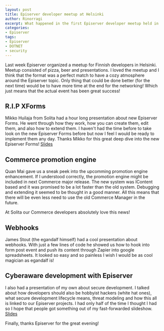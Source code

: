 ```yaml
---
layout: post
title: Episerver developer meetup at Helsinki
author: Rinorragi
excerpt: What happened in the first Episerver developer meetup held in Helsinki
categories: 
- Episerver
tags: 
- Episerver 
- DOTNET 
- security
---
```

Last week Episerver organized a meetup for Finnish developers in Helsinki. Meetup consisted of pizza, beer and presentations. I loved the meetup and I think that the format was a perfect match to have a cozy atmosphere around the Episerver topic. Only thing that could be done better (for the next time) would be to have more time at the end for the networking! Which just means that the actual event has been great success! 

## R.I.P XForms 

Mikko Huilaja from Solita had a hour long presentation about new Episerver Forms. He went through how they work, how you can create them, edit them, and also how to extend them. I haven't had the time before to take look on the new Episerver Forms before but now I feel I would be ready to implement them any day. Thanks Mikko for this great deep dive into the new Episerver Forms!
[Slides](http://www.slideshare.net/huilaaja/Episerver-forms-fi)

## Commerce promotion engine 

Quan Mai gave us a sneak peek into the upcomming promotion engine enhancement. If I understood correctly, the promotion engine might be included in next Commerce major release. The new system was IContent based and it was promised to be a lot faster than the old system. Debugging and extending it seemed to be thought in a good manner. All this means that there will be even less need to use the old Commerce Manager in the future. 

At Solita our Commerce developers absolutely love this news!

## Webhooks

James Stout (the egandalf himself) had a cool presentation about webhooks. With just a few lines of code he showed us how to hook into form post event and push its content through Zapier into google spreadsheets. It looked so easy and so painless I wish I would be as cool magician as egandalf is!

## Cyberaware development with Episerver 

I also had a presentation of my own about secure development. I talked about how developers should also be hobbyist hackers (white hat ones), what secure development lifecycle means, threat modeling and how this all is linked to our Episerver projects. I had only half of the time I thought I had so I hope that people got something out of my fast-forwarded slideshow. 
[Slides](http://www.slideshare.net/JoonaImmonen/secure-development-in-net-with-Episerver-solita)

Finally, thanks Episerver for the great evening! 